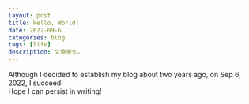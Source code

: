 ```yaml
---
layout: post
title: Hello, World!
date: 2022-09-6
categories: blog
tags: [life]
description: 文章金句。
---
```


Although I decided to establish my blog about two years ago, on Sep 6, 2022, I succeed!<br>
Hope I can persist in writing!
